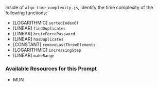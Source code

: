 Inside of `algo-time-complexity.js`, identify the time complexity of the following functions:
- [LOGARITHMIC] `sortedIndexOf`
- [LINEAR] `findDuplicates`
- [LINEAR] `bruteForcePassword`
- [LINEAR] `hasDuplicates`
- [CONSTANT] `removeLastThreeElements`
- [LOGARITHMIC] `increasingStep`
- [LINEAR] `makeRange`

### Available Resources for this Prompt
  * MDN
